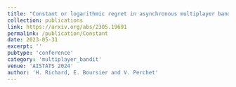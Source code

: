 ```yaml
---
title: "Constant or logarithmic regret in asynchronous multiplayer bandits"
collection: publications
link: https://arxiv.org/abs/2305.19691
permalink: /publication/Constant
date: 2023-05-31
excerpt: ''
pubtype: 'conference'
category: 'multiplayer_bandit'
venue: 'AISTATS 2024'
author: 'H. Richard, E. Boursier and V. Perchet'
---
```

